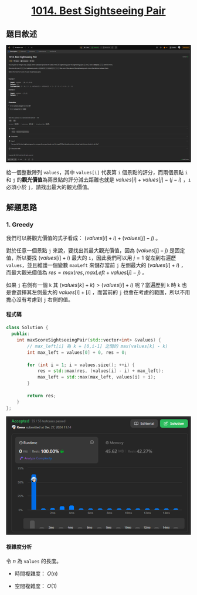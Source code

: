 # <center> [1014. Best Sightseeing Pair](https://leetcode.com/problems/best-sightseeing-pair/description/) </center>

## 題目敘述

[![](https://raw.githubusercontent.com/reese60525/ForPicGo/main/Pictures/20241227105051282.png)](https://raw.githubusercontent.com/reese60525/ForPicGo/main/Pictures/20241227105051282.png)

給一個整數陣列 `values`，其中 `values[i]` 代表第 `i` 個景點的評分，而兩個景點 `i` 和 `j` 的**觀光價值**為兩景點的評分減去距離也就是 $values[i] + values[j] - (j - i)$ ，`i` 必須小於 `j`，請找出最大的觀光價值。

## 解題思路

### 1. Greedy

我們可以將觀光價值的式子看成： $(values[i] + i) + (values[j] - j)$ 。

對於任意一個景點 `j` 來說，要找出其最大觀光價值，因為 $(values[j] - j)$ 是固定值，所以要找 $(values[i] + i)$ 最大的 `i`，因此我們可以用 $j = 1$ 從左到右遍歷 `values`，並且維護一個變數 `maxLeft` 來儲存當前 `j` 左側最大的 $(values[i] + i)$ ，而最大觀光價值為 $res = max(res, maxLeft + values[j] - j)$ 。

如果 `j` 右側有一個 `k` 其 $(values[k] + k) > (values[i] + i)$ 呢？當遍歷到 `k` 時 `k` 也是會選擇其左側最大的 $values[i] + [i]$ ，而當前的 `j` 也會在考慮的範圍，所以不用擔心沒有考慮到 `j` 右側的值。

#### 程式碼

```cpp {.line-numbers}
class Solution {
  public:
    int maxScoreSightseeingPair(std::vector<int> &values) {
        // max_left[i] 為 k = [0,i-1] 之間的 max(values[k] - k)
        int max_left = values[0] + 0, res = 0;

        for (int i = 1; i < values.size(); ++i) {
            res = std::max(res, (values[i] - i) + max_left);
            max_left = std::max(max_left, values[i] + i);
        }

        return res;
    }
};
```

[![](https://raw.githubusercontent.com/reese60525/ForPicGo/main/Pictures/20241227111548328.png)](https://raw.githubusercontent.com/reese60525/ForPicGo/main/Pictures/20241227111548328.png)

#### 複雜度分析

令 $n$ 為 `values` 的長度。

- 時間複雜度： $O(n)$

- 空間複雜度： $O(1)$
